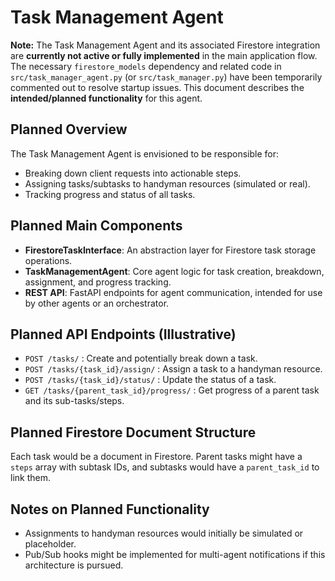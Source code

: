 # Task Management Agent

**Note:** The Task Management Agent and its associated Firestore integration are **currently not active or fully implemented** in the main application flow. The necessary `firestore_models` dependency and related code in `src/task_manager_agent.py` (or `src/task_manager.py`) have been temporarily commented out to resolve startup issues. This document describes the **intended/planned functionality** for this agent.

## Planned Overview
The Task Management Agent is envisioned to be responsible for:
- Breaking down client requests into actionable steps.
- Assigning tasks/subtasks to handyman resources (simulated or real).
- Tracking progress and status of all tasks.

## Planned Main Components
- **FirestoreTaskInterface**: An abstraction layer for Firestore task storage operations.
- **TaskManagementAgent**: Core agent logic for task creation, breakdown, assignment, and progress tracking.
- **REST API**: FastAPI endpoints for agent communication, intended for use by other agents or an orchestrator.

## Planned API Endpoints (Illustrative)
- `POST /tasks/` : Create and potentially break down a task.
- `POST /tasks/{task_id}/assign/` : Assign a task to a handyman resource.
- `POST /tasks/{task_id}/status/` : Update the status of a task.
- `GET /tasks/{parent_task_id}/progress/` : Get progress of a parent task and its sub-tasks/steps.

## Planned Firestore Document Structure
Each task would be a document in Firestore. Parent tasks might have a `steps` array with subtask IDs, and subtasks would have a `parent_task_id` to link them.

## Notes on Planned Functionality
- Assignments to handyman resources would initially be simulated or placeholder.
- Pub/Sub hooks might be implemented for multi-agent notifications if this architecture is pursued.
